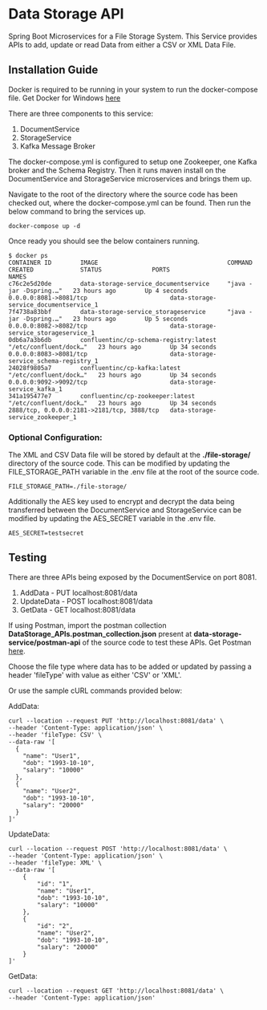 # Data Storage API

Spring Boot Microservices for a File Storage System.
This Service provides APIs to add, update or read Data from either a CSV or XML Data File.

## Installation Guide

Docker is required to be running in your system to run the docker-compose file. Get Docker for Windows [here](https://docs.docker.com/docker-for-windows/install/)

There are three components to this service:

1. DocumentService
2. StorageService
3. Kafka Message Broker

The docker-compose.yml is configured to setup one Zookeeper, one Kafka broker and the Schema Registry.
Then it runs maven install on the DocumentService and StorageService microservices and brings them up.

Navigate to the root of the directory where the source code has been checked out, where the docker-compose.yml can be found.
Then run the below command to bring the services up.

```
docker-compose up -d
```

Once ready you should see the below containers running.

```
$ docker ps
CONTAINER ID        IMAGE                                    COMMAND                  CREATED             STATUS              PORTS                                        NAMES
c76c2e5d20de        data-storage-service_documentservice     "java -jar -Dspring.…"   23 hours ago        Up 4 seconds        0.0.0.0:8081->8081/tcp                       data-storage-service_documentservice_1
7f4738a83bbf        data-storage-service_storageservice      "java -jar -Dspring.…"   23 hours ago        Up 5 seconds        0.0.0.0:8082->8082/tcp                       data-storage-service_storageservice_1
0db6a7a3b6db        confluentinc/cp-schema-registry:latest   "/etc/confluent/dock…"   23 hours ago        Up 34 seconds       0.0.0.0:8083->8081/tcp                       data-storage-service_schema-registry_1
24028f9805a7        confluentinc/cp-kafka:latest             "/etc/confluent/dock…"   23 hours ago        Up 34 seconds       0.0.0.0:9092->9092/tcp                       data-storage-service_kafka_1
341a195477e7        confluentinc/cp-zookeeper:latest         "/etc/confluent/dock…"   23 hours ago        Up 34 seconds       2888/tcp, 0.0.0.0:2181->2181/tcp, 3888/tcp   data-storage-service_zookeeper_1
```

### Optional Configuration:

The XML and CSV Data file will be stored by default at the **./file-storage/** directory of the source code.
This can be modified by updating the FILE_STORAGE_PATH variable in the .env file at the root of the source code.

```
FILE_STORAGE_PATH=./file-storage/
```

Additionally the AES key used to encrypt and decrypt the data being transferred between the DocumentService and StorageService can be modified by updating the AES_SECRET variable in the .env file.

```
AES_SECRET=testsecret
```

## Testing

There are three APIs being exposed by the DocumentService on port 8081.

1. AddData      -  PUT  localhost:8081/data
2. UpdateData   -  POST localhost:8081/data
3. GetData      -  GET  localhost:8081/data

If using Postman, import the postman collection **DataStorage_APIs.postman_collection.json** present at **data-storage-service/postman-api** of the source code to test these APIs. Get Postman [here](https://www.postman.com/downloads/).

Choose the file type where data has to be added or updated by passing a header 'fileType' with value as either 'CSV' or 'XML'.

Or use the sample cURL commands provided below:

AddData:

```
curl --location --request PUT 'http://localhost:8081/data' \
--header 'Content-Type: application/json' \
--header 'fileType: CSV' \
--data-raw '[
  {
    "name": "User1",
    "dob": "1993-10-10",
    "salary": "10000"
  },
  {
    "name": "User2",
    "dob": "1993-10-10",
    "salary": "20000"
  }
]'
```


UpdateData:

```
curl --location --request POST 'http://localhost:8081/data' \
--header 'Content-Type: application/json' \
--header 'fileType: XML' \
--data-raw '[
    {
        "id": "1",
        "name": "User1",
        "dob": "1993-10-10",
        "salary": "10000"
    },
    {
        "id": "2",
        "name": "User2",
        "dob": "1993-10-10",
        "salary": "20000"
    }
]'
```

GetData:

```
curl --location --request GET 'http://localhost:8081/data' \
--header 'Content-Type: application/json'
```
